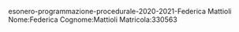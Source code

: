 esonero-programmazione-procedurale-2020-2021-Federica Mattioli
Nome:Federica
Cognome:Mattioli
Matricola:330563